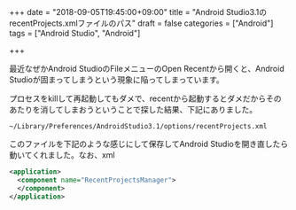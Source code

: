 +++
date = "2018-09-05T19:45:00+09:00"
title = "Android Studio3.1のrecentProjects.xmlファイルのパス"
draft = false
categories = ["Android"]
tags = ["Android Studio", "Android"]

+++

最近なぜかAndroid StudioのFileメニューのOpen Recentから開くと、Android Studioが固まってしまうという現象に陥ってしまっています。

プロセスをkillして再起動してもダメで、recentから起動するとダメだからそのあたりを消してしまおうということで探した結果、下記にありました。

```
~/Library/Preferences/AndroidStudio3.1/options/recentProjects.xml
```

このファイルを下記のような感じにして保存してAndroid Studioを開き直したら動いてくれました。なお、xml

```xml
<application>
  <component name="RecentProjectsManager">
  </component>
</application>
```